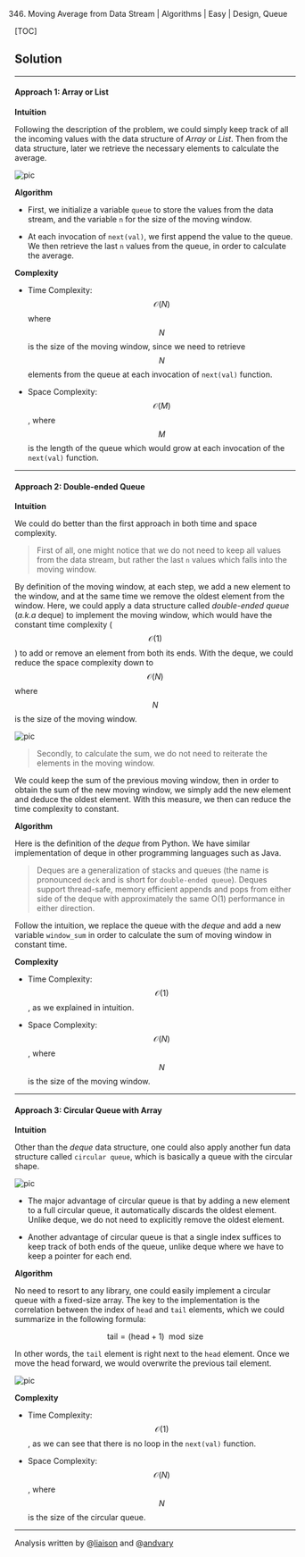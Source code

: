 346. Moving Average from Data Stream | Algorithms | Easy | Design, Queue

[TOC]

## Solution

---
#### Approach 1: Array or List

**Intuition**

Following the description of the problem, we could simply keep track of all the incoming values with the data structure of *Array* or *List*. Then from the data structure, later we retrieve the necessary elements to calculate the average. 

![pic](../Figures/346/346_array.png)

**Algorithm**

- First, we initialize a variable `queue` to store the values from the data stream, and the variable `n` for the size of the moving window.

- At each invocation of `next(val)`, we first append the value to the queue. We then retrieve the last `n` values from the queue, in order to calculate the average. 





**Complexity**

- Time Complexity: $$\mathcal{O}(N)$$ where $$N$$ is the size of the moving window, since we need to retrieve $$N$$ elements from the queue at each invocation of `next(val)` function.

- Space Complexity: $$\mathcal{O}(M)$$, where $$M$$ is the length of the queue which would grow at each invocation of the `next(val)` function.




---
#### Approach 2: Double-ended Queue

**Intuition**

We could do better than the first approach in both time and space complexity.

>First of all, one might notice that we do not need to keep all values from the data stream, but rather the last `n` values which falls into the moving window.

By definition of the moving window, at each step, we add a new element to the window, and at the same time we remove the oldest element from the window. Here, we could apply a data structure called *double-ended queue* (_a.k.a_ deque) to implement the moving window, which would have the constant time complexity ($$\mathcal{O}(1)$$) to add or remove an element from both its ends. With the deque, we could reduce the space complexity down to $$\mathcal{O}(N)$$ where $$N$$ is the size of the moving window.

![pic](../Figures/346/346_deque.png)

>Secondly, to calculate the sum, we do not need to reiterate the elements in the moving window.

We could keep the sum of the previous moving window, then in order to obtain the sum of the new moving window, we simply add the new element and deduce the oldest element. With this measure, we then can reduce the time complexity to constant.

**Algorithm**

Here is the definition of the _deque_ from Python. We have similar implementation of deque in other programming languages such as Java.

>Deques are a generalization of stacks and queues (the name is pronounced `deck` and is short for `double-ended queue`). Deques support thread-safe, memory efficient appends and pops from either side of the deque with approximately the same O(1) performance in either direction.

Follow the intuition, we replace the queue with the _deque_ and add a new variable `window_sum` in order to calculate the sum of moving window in constant time.





**Complexity**

- Time Complexity: $$\mathcal{O}(1)$$, as we explained in intuition.

- Space Complexity: $$\mathcal{O}(N)$$, where $$N$$ is the size of the moving window.




---
#### Approach 3: Circular Queue with Array

**Intuition**

Other than the _deque_ data structure, one could also apply another fun data structure called `circular queue`, which is basically a queue with the circular shape.

![pic](../Figures/346/346_circular_queue.png)

- The major advantage of circular queue is that by adding a new element to a full circular queue, it automatically discards the oldest element. Unlike deque, we do not need to explicitly remove the oldest element.

- Another advantage of circular queue is that a single index suffices to keep track of both ends of the queue, unlike deque where we have to keep a pointer for each end.

**Algorithm**

No need to resort to any library, one could easily implement a circular queue with a fixed-size array. The key to the implementation is the correlation between the index of `head` and `tail` elements, which we could summarize in the following formula:

$$
    \text{tail} = (\text{head} + 1) \mod \text{size}
$$

In other words, the `tail` element is right next to the `head` element. Once we move the head forward, we would overwrite the previous tail element.

![pic](../Figures/346/346_snake.png)





**Complexity**

- Time Complexity: $$\mathcal{O}(1)$$, as we can see that there is no loop in the `next(val)` function.

- Space Complexity: $$\mathcal{O}(N)$$, where $$N$$ is the size of the circular queue.


---

Analysis written by @[liaison](https://leetcode.com/liaison/)
and @[andvary](https://leetcode.com/andvary/)
